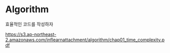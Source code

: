 # Algorithm

효율적인 코드를 작성하자

https://s3.ap-northeast-2.amazonaws.com/inflearnattachment/algorithm/chap01_time_complexity.pdf
